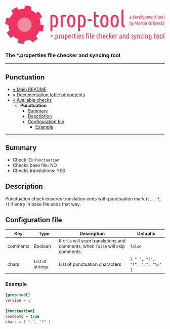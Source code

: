 ![prop-tool logo](../../artwork/prop-tool-logo.png)

### The *.properties file checker and syncing tool ###

---

## Punctuation ##

* [« Main README](../../README.md)
* [« Documentation table of contents](../README.md)
* [« Available checks](README.md)
  * **Punctuation**
    * [Summary](#summary)
    * [Description](#description)
    * [Configuration file](#configuration-file)
      * [Example](#example)
  
---

## Summary ##

* Check ID: `Punctuation`
* Checks base file: NO
* Checks translations: YES

## Description ##

Punctuation check ensures translation ends with punctuation mark (`:`, `.`, `?`, `!`) if entry in base file ends that way.

## Configuration file ##

| Key      | Type      | Description | Defaults |
|----------|-----------|-------------|----------|
| comments | Boolean         | If `true` will scan translations and comments, when `false` will skip comments. | `false` |
| chars    | List of strings | List of punctuation characters | `[ ".", "?", "!", ":", "\n" ]` |

### Example ###

```ini
[prop-tool]
version = 1

[Punctuation]
comments = true
chars = [ ".", "?" ]
```
